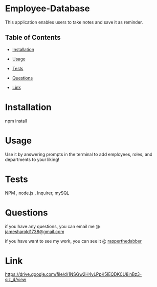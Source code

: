 # Employee-Database
 This application enables users to take notes and save it as reminder.

  ## Table of Contents 
  
  * [Installation](#installation)
  
  * [Usage](#usage)
  
  * [Tests](#tests)
  
  * [Questions](#questions)
  * [Link](#Link)

  # Installation
  npm install
  
  # Usage

  Use it by answering prompts in the terminal to add employees, roles, and departments to your liking!

  # Tests

NPM , node.js , Inquirer, mySQL

  # Questions 

  if you have any questions, you can email me @ jamesharold1738@gmail.com

  if you have want to see my work, you can see it @  [rapperthedabber](https://github.com/rapperthedabber/)
  
  # Link 
  https://drive.google.com/file/d/1NSGw2H4vLPpK5IEQDK0U8inBz3-siz_4/view
 

